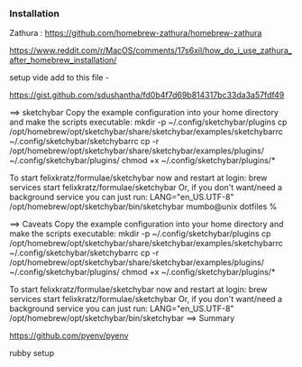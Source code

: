 ### Installation

Zathura : https://github.com/homebrew-zathura/homebrew-zathura

https://www.reddit.com/r/MacOS/comments/17s6xil/how_do_i_use_zathura_after_homebrew_installation/

setup vide add to this file -


https://gist.github.com/sdushantha/fd0b4f7d69b814317bc33da3a57fdf49



==> sketchybar
Copy the example configuration into your home directory and make the scripts executable:
  mkdir -p ~/.config/sketchybar/plugins
  cp /opt/homebrew/opt/sketchybar/share/sketchybar/examples/sketchybarrc ~/.config/sketchybar/sketchybarrc
  cp -r /opt/homebrew/opt/sketchybar/share/sketchybar/examples/plugins/ ~/.config/sketchybar/plugins/
  chmod +x ~/.config/sketchybar/plugins/*

To start felixkratz/formulae/sketchybar now and restart at login:
  brew services start felixkratz/formulae/sketchybar
Or, if you don't want/need a background service you can just run:
  LANG="en_US.UTF-8" /opt/homebrew/opt/sketchybar/bin/sketchybar
mumbo@unix dotfiles % 


==> Caveats
Copy the example configuration into your home directory and make the scripts executable:
  mkdir -p ~/.config/sketchybar/plugins
  cp /opt/homebrew/opt/sketchybar/share/sketchybar/examples/sketchybarrc ~/.config/sketchybar/sketchybarrc
  cp -r /opt/homebrew/opt/sketchybar/share/sketchybar/examples/plugins/ ~/.config/sketchybar/plugins/
  chmod +x ~/.config/sketchybar/plugins/*

To start felixkratz/formulae/sketchybar now and restart at login:
  brew services start felixkratz/formulae/sketchybar
Or, if you don't want/need a background service you can just run:
  LANG="en_US.UTF-8" /opt/homebrew/opt/sketchybar/bin/sketchybar
==> Summary


https://github.com/pyenv/pyenv

rubby setup